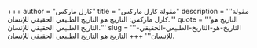 +++
author = "كارل ماركس"
title = "مقولة كارل ماركس"
description = '''مقولة كارل ماركس: التاريخ هو التاريخ الطبيعي الحقيقي للإنسان.'''
quote = '''التاريخ هو التاريخ الطبيعي الحقيقي للإنسان.'''
slug = '''التاريخ-هو-التاريخ-الطبيعي-الحقيقي-للإنسان'''
+++
التاريخ هو التاريخ الطبيعي الحقيقي للإنسان.
